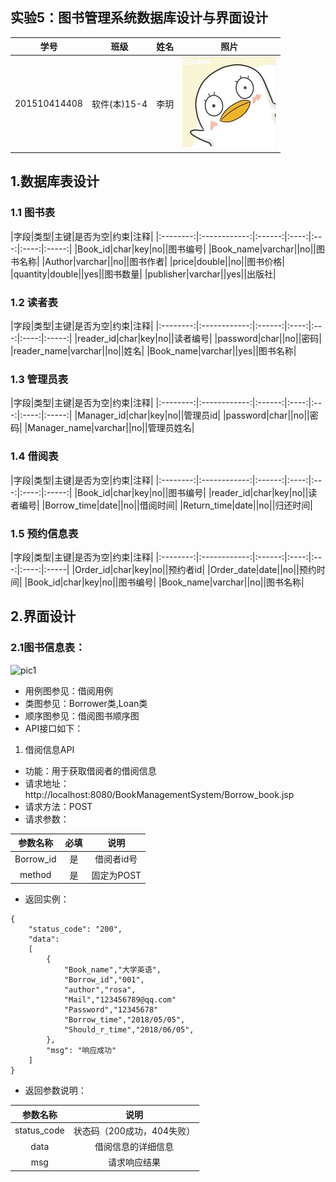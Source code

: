 
## 实验5：图书管理系统数据库设计与界面设计
|学号|班级|姓名|照片|
|:-------:|:-------------: | :----------:|:---:|
|201510414408|软件(本)15-4|李玥|![flow1](../myself.jpg)|

## 1.数据库表设计
### 1.1 图书表
|字段|类型|主键|是否为空|约束|注释|
|:--------:|:------------:|:------:|:----:|:---:|:----:|:-----:|
|Book_id|char|key|no||图书编号|
|Book_name|varchar||no||图书名称|
|Author|varchar||no||图书作者|
|price|double||no||图书价格|
|quantity|double||yes||图书数量|
|publisher|varchar||yes||出版社|
### 1.2 读者表
|字段|类型|主键|是否为空|约束|注释|
|:--------:|:------------:|:------:|:----:|:---:|:----:|:-----:|
|reader_id|char|key|no||读者编号|
|password|char||no||密码|
|reader_name|varchar||no||姓名|
|Book_name|varchar||yes||图书名称|
### 1.3 管理员表
|字段|类型|主键|是否为空|约束|注释|
|:--------:|:------------:|:------:|:----:|:---:|:----:|:-----:|
|Manager_id|char|key|no||管理员id|
|password|char||no||密码|
|Manager_name|varchar||no||管理员姓名|
### 1.4 借阅表
|字段|类型|主键|是否为空|约束|注释|
|:--------:|:------------:|:------:|:----:|:---:|:----:|:-----:|
|Book_id|char|key|no||图书编号|
|reader_id|char|key|no||读者编号|
|Borrow_time|date||no||借阅时间|
|Return_time|date||no||归还时间|
### 1.5 预约信息表
|字段|类型|主键|是否为空|约束|注释|
|:--------:|:------------:|:------:|:----:|:---:|:----:|:-----|
|Order_id|char|key|no||预约者id|
|Order_date|date||no||预约时间|
|Book_id|char|key|no||图书编号|
|Book_name|varchar||no||图书名称|

## 2.界面设计
### 2.1图书信息表：
![pic1](borrower_information.png)
- 用例图参见：借阅用例
- 类图参见：Borrower类,Loan类
- 顺序图参见：借阅图书顺序图
- API接口如下：

1. 借阅信息API

- 功能：用于获取借阅者的借阅信息
- 请求地址： http://localhost:8080/BookManagementSystem/Borrow_book.jsp
- 请求方法：POST
- 请求参数：

|参数名称|必填|说明|
|:-------:|:-------------: | :----------:|
|Borrow_id|是|借阅者id号|
|method|是|固定为POST|

- 返回实例：
```
{
    "status_code": "200",
    "data": 
    [
        {
            "Book_name","大学英语",
            "Borrow_id","001",
            "author","rosa",
            "Mail","123456789@qq.com"
            "Password","12345678"
            "Borrow_time","2018/05/05",
            "Should_r_time","2018/06/05",
        },
        "msg": "响应成功"
    ]
}
```
- 返回参数说明：
    
|参数名称|说明|
|:-------:|:-------------: |
|status_code|状态码（200成功，404失败）|
|data|借阅信息的详细信息|
|msg|请求响应结果|

